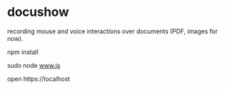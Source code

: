 # docushow

recording mouse and voice interactions over documents (PDF, images for now).

npm install

sudo node www.js

open https://localhost

